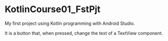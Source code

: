 # KotlinCourse01_FstPjt

My first project using Kotlin programming with Android Studio.

It is a button that, when pressed, change the text of a TextView component.
